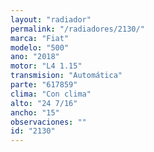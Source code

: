 ```yaml
---
layout: "radiador"
permalink: "/radiadores/2130/"
marca: "Fiat"
modelo: "500"
ano: "2018"
motor: "L4 1.15"
transmision: "Automática"
parte: "617859"
clima: "Con clima"
alto: "24 7/16"
ancho: "15"
observaciones: ""
id: "2130"
---
```


